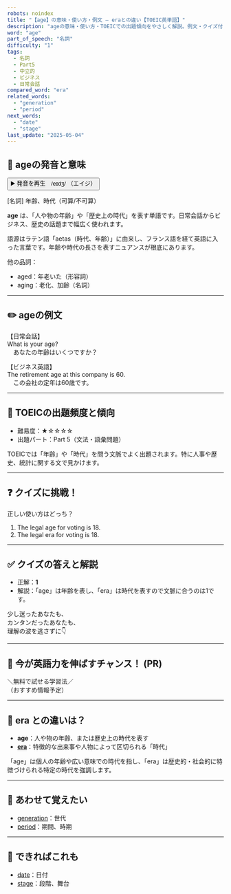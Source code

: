 ```yaml
---
robots: noindex
title: "【age】の意味・使い方・例文 ― eraとの違い【TOEIC英単語】"
description: "ageの意味・使い方・TOEICでの出題傾向をやさしく解説。例文・クイズ付きでeraとの違いもわかりやすく学べます。"
word: "age"
part_of_speech: "名詞"
difficulty: "1"
tags:
  - 名詞
  - Part5
  - 中立的
  - ビジネス
  - 日常会話
compared_word: "era"
related_words:
  - "generation"
  - "period"
next_words:
  - "date"
  - "stage"
last_update: "2025-05-04"
---
```


## 🔰 ageの発音と意味

<button class="play-audio" onclick="playTTS('age')">
  <span class="play-audio-main">
    ▶️ 発音を再生　/eɪdʒ/
  </span>
  <span class="play-audio-sub">
    （エイジ）
  </span>
</button>

[名詞] 年齢、時代（可算/不可算）

**age** は、「人や物の年齢」や「歴史上の時代」を表す単語です。日常会話からビジネス、歴史の話題まで幅広く使われます。

語源はラテン語「aetas（時代、年齢）」に由来し、フランス語を経て英語に入った言葉です。年齢や時代の長さを表すニュアンスが根底にあります。

他の品詞：  
- aged：年老いた（形容詞）
- aging：老化、加齢（名詞）

---

## ✏️ ageの例文

【日常会話】  
What is your age?  
　あなたの年齢はいくつですか？

【ビジネス英語】  
The retirement age at this company is 60.  
　この会社の定年は60歳です。

---

## 🎯 TOEICの出題頻度と傾向

- 難易度：★☆☆☆☆
- 出題パート：Part 5（文法・語彙問題）

TOEICでは「年齢」や「時代」を問う文脈でよく出題されます。特に人事や歴史、統計に関する文で見かけます。

---

## ❓ クイズに挑戦！

正しい使い方はどっち？

1. The legal age for voting is 18.  
2. The legal era for voting is 18.

---

## ✅ クイズの答えと解説

- 正解：**1**
- 解説：「age」は年齢を表し、「era」は時代を表すので文脈に合うのは1です。

少し迷ったあなたも、  
カンタンだったあなたも、  
理解の波を逃さずに👇️

---

## 🚀 今が英語力を伸ばすチャンス！ (PR)

<div class="info-center">
＼無料で試せる学習法／<br>  
（おすすめ情報予定）
</div>

---

## 🤔  era との違いは？

- **age**：人や物の年齢、または歴史上の時代を表す
- **[era](/word/era)**：特徴的な出来事や人物によって区切られる「時代」

「age」は個人の年齢や広い意味での時代を指し、「era」は歴史的・社会的に特徴づけられる特定の時代を強調します。

---

## 🧩 あわせて覚えたい

- [generation](/word/generation)：世代
- [period](/word/period)：期間、時期

---

## 📖 できればこれも

- [date](/word/date)：日付
- [stage](/word/stage)：段階、舞台
<!-- cvid: aid14_bid02 -->
